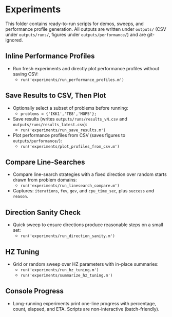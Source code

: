 # Experiments

This folder contains ready-to-run scripts for demos, sweeps, and performance profile generation. All outputs are written under `outputs/` (CSV under `outputs/runs/`, figures under `outputs/performance/`) and are git-ignored.

## Inline Performance Profiles
- Run fresh experiments and directly plot performance profiles without saving CSV:
  - `run('experiments/run_performance_profiles.m')`

## Save Results to CSV, Then Plot
- Optionally select a subset of problems before running:
  - `problems = {'IKK1','TE8','MOP5'};`
- Save results (writes `outputs/runs/results_vN.csv` and `outputs/runs/results_latest.csv`):
  - `run('experiments/run_save_results.m')`
- Plot performance profiles from CSV (saves figures to `outputs/performance/`):
  - `run('experiments/plot_profiles_from_csv.m')`

## Compare Line-Searches
- Compare line-search strategies with a fixed direction over random starts drawn from problem domains:
  - `run('experiments/run_linesearch_compare.m')`
- Captures: `iterations`, `fev`, `gev`, and `cpu_time_sec`, plus `success` and `reason`.

## Direction Sanity Check
- Quick sweep to ensure directions produce reasonable steps on a small set:
  - `run('experiments/run_direction_sanity.m')`

## HZ Tuning
- Grid or random sweep over HZ parameters with in-place summaries:
  - `run('experiments/run_hz_tuning.m')`
  - `run('experiments/summarize_hz_tuning.m')`

## Console Progress
- Long-running experiments print one-line progress with percentage, count, elapsed, and ETA. Scripts are non-interactive (batch-friendly).

